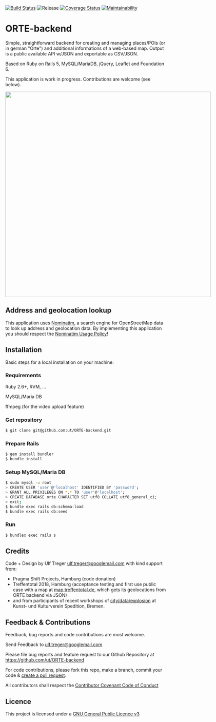 [![Build Status](https://travis-ci.org/ut/ORTE-backend.svg?branch=main)](https://travis-ci.org/ut/ORTE-backend) ![Release](https://img.shields.io/badge/tag-v0.40-blue.svg) [![Coverage Status](https://coveralls.io/repos/github/ut/ORTE-backend/badge.svg?branch=main)](https://coveralls.io/github/ut/ORTE-backend?branch=main) [![Maintainability](https://api.codeclimate.com/v1/badges/ab3d16e763664a942d72/maintainability)](https://codeclimate.com/github/ut/ORTE-backend/maintainability)


# ORTE-backend

Simple, straightforward backend for creating and managing places/POIs (or in german "Orte") and additional informations of a web-based map. Output is a public available API w/JSON and exportable as CSV/JSON.

Based on Ruby on Rails 5, MySQL/MariaDB, jQuery, Leaflet and Foundation 6.

This application is work in progress. Contributions are welcome (see below).

<img src="https://raw.githubusercontent.com/ut/ORTE-backend/main/app/assets/images/ORTE-sample-map2-overview.jpg" style="max-width: 640px" width="640" />

## Address and geolocation lookup

This application uses [Nominatim](https://nominatim.openstreetmap.org/), a search engine for OpenStreetMap data to look up address and geolocation data. By implementing this application you should respect the [Nominatim Usage Policy](https://operations.osmfoundation.org/policies/nominatim/)!

## Installation

Basic steps for a local installation on your machine:

### Requirements

Ruby 2.6+, RVM, ...

MySQL/Maria DB

ffmpeg (for the video upload feature)

### Get repository

```bash
$ git clone git@github.com:ut/ORTE-backend.git
```
### Prepare Rails

```bash
$ gem install bundler
$ bundle install
```

### Setup MySQL/Maria DB

```bash
$ sudo mysql -u root
> CREATE USER 'user'@'localhost' IDENTIFIED BY 'password';
> GRANT ALL PRIVILEGES ON *.* TO 'user'@'localhost';
> CREATE DATABASE orte CHARACTER SET utf8 COLLATE utf8_general_ci;
> exit;
$ bundle exec rails db:schema:load
$ bundle exec rails db:seed
```

### Run


```bash
$ bundlex exec rails s
```

## Credits

Code + Design by Ulf Treger <ulf.treger@googlemail.com> with kind support from:

* Pragma Shift Projects, Hamburg (code donation)
* Treffentotal 2018, Hamburg (acceptance testing and first use public case with a map at [map.treffentotal.de](https://map.treffentotal.de), which gets its geolocations from ORTE backend via JSON)
* and from participants of recent workshops of [city/data/explosion](https://citydataexplosion.tumblr.com/) at Kunst- und Kulturverein Spedition, Bremen.



## Feedback & Contributions

Feedback, bug reports and code contributions are most welcome.

Send Feedback to ulf.treger@googlemail.com

Please file bug reports and feature request to our Github Repository at https://github.com/ut/ORTE-backend

For code contributions, please fork this repo, make a branch, commit your code & [create a pull request](https://help.github.com/en/articles/creating-a-pull-request).

All contributors shall respect the [Contributor Covenant Code of Conduct](https://github.com/ut/ORTE-backend/blob/main/CODE_OF_CONDUCT.md)


## Licence

This project is licensed under a [GNU General Public Licence v3](https://github.com/ut/ORTE-backend/blob/master/LICENSE)
